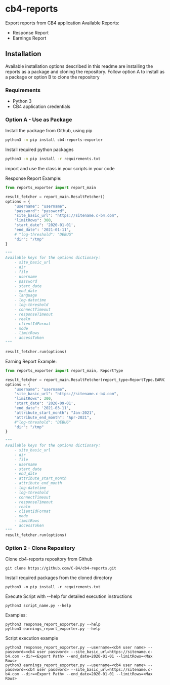 # cb4-reports
Export reports from CB4 application
Available Reports: 
- Response Report
- Earnings Report

## Installation
Available installation options described in this readme are installing the reports as a package and cloning the repository.
Follow option A to install as a package or option B to clone the repository
### Requirements
- Python 3
- CB4 application credentials

### Option A - Use as Package
Install the package from Github, using pip
```bash
python3 -m pip install cb4-reports-exporter
```
Install required python packages
```bash
python3 -m pip install -r requirements.txt
```
import and use the class in your scripts in your code

Response Report Example:

```python
from reports_exporter import report_main

result_fetcher = report_main.ResultFetcher()
options = {
    "username": "username",
    "password": "password",
    "site_basic_url": "https://sitename.c-b4.com",
    "limitRows": 300,
    "start_date": '2020-01-01',
    "end_date": '2021-01-11',
    # "log-threshold": "DEBUG"
    "dir": "/tmp"
}

"""
Available keys for the options dictionary:
    - site_basic_url
    - dir
    - file
    - username
    - password
    - start_date
    - end_date
    - language
    - log-datetime
    - log-threshold
    - connectTimeout
    - responseTimeout
    - realm
    - clientIdFormat
    - mode
    - limitRows
    - accessToken
"""

result_fetcher.run(options)
```
Earning Report Example:
```python
from reports_exporter import report_main, ReportType

result_fetcher = report_main.ResultFetcher(report_type=ReportType.EARNINGS)
options = {
    "username": "username",
    "site_basic_url": "https://sitename.c-b4.com",
    "limitRows": 300,
    "start_date": '2020-09-01',
    "end_date": '2021-03-11',
    "attribute_start_month": "Jan-2021",
    "attribute_end_month": "Apr-2021",
    #"log-threshold": "DEBUG"
    "dir": "/tmp"
}

"""
Available keys for the options dictionary:
    - site_basic_url
    - dir
    - file
    - username
    - start_date
    - end_date
    - attribute_start_month
    - attribute_end_month
    - log-datetime
    - log-threshold
    - connectTimeout
    - responseTimeout
    - realm
    - clientIdFormat
    - mode
    - limitRows
    - accessToken
"""
result_fetcher.run(options)
```

### Option 2 - Clone Repository

Clone cb4-reports repository from Github

```git clone https://github.com/C-B4/cb4-reports.git```

Install required packages from the cloned directory
```
python3 -m pip install -r requirements.txt
```

Execute Script with --help for detailed execution instructions
```
python3 script_name.py --help
```
Examples:
```
python3 response_report_exporter.py --help
python3 earnings_report_exporter.py --help
```

Script execution example
```
python3 response_report_exporter.py --username=<cb4 user name> --password=<cb4 user password> --site_basic_url=https://sitename.c-b4.com --dir=<Export Path> --end_date=2020-01-01 --limitRows=<Max Rows>
python3 earnings_report_exporter.py --username=<cb4 user name> --password=<cb4 user password> --site_basic_url=https://sitename.c-b4.com --dir=<Export Path> --end_date=2020-01-01 --limitRows=<Max Rows>

```
